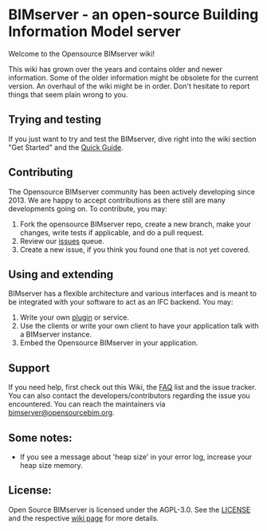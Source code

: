 # BIMserver - an open-source Building Information Model server

Welcome to the Opensource BIMserver wiki!

This wiki has grown over the years and contains older and newer information. Some of the older information might be obsolete for the current version. An overhaul of the wiki might be in order. Don't hesitate to report things that seem plain wrong to you.

## Trying and testing

If you just want to try and test the BIMserver, dive right into the wiki section "Get Started" and the [Quick Guide](Get-Started-Quick-Guide).

## Contributing

The Opensource BIMserver community has been actively developing since 2013. We are happy to accept contributions as there still are many developments going on. To contribute, you may:

1. Fork the opensource BIMserver repo, create a new branch, make your changes, write tests if applicable, and do a pull request.
2. Review our [issues](https://github.com/opensourceBIM/BIMserver/issues) queue.
3. Create a new issue, if you think you found one that is not yet covered.

## Using and extending

BIMserver has a flexible architecture and various interfaces and is meant to be integrated with your software to act as an IFC backend. You may:

1. Write your own [plugin](Plugin-Development) or service.
2. Use the clients or write your own client to have your application talk with a BIMserver instance.
3. Embed the Opensource BIMserver in your application.

## Support

If you need help, first check out this Wiki, the [FAQ](FAQ) list and the issue tracker. You can also contact the developers/contributors regarding the issue you encountered. You can reach the maintainers via [bimserver@opensourcebim.org](mailto:bimserver@opensourcebim.org).

## Some notes:

- If you see a message about 'heap size' in your error log, increase your heap size memory.

## License:

Open Source BIMserver is licensed under the AGPL-3.0. See the [LICENSE](https://github.com/opensourceBIM/BIMserver?tab=AGPL-3.0-1-ov-file#readme) and the respective [wiki page](License) for more details.
